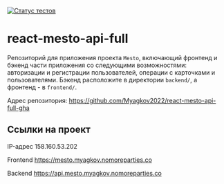 [![Статус тестов](../../actions/workflows/tests.yml/badge.svg)](../../actions/workflows/tests.yml)

# react-mesto-api-full
Репозиторий для приложения проекта `Mesto`, включающий фронтенд и бэкенд части приложения со следующими возможностями: авторизации и регистрации пользователей, операции с карточками и пользователями. Бэкенд расположите в директории `backend/`, а фронтенд - в `frontend/`.

Адрес репозитория: https://github.com/Myagkov2022/react-mesto-api-full-gha

## Ссылки на проект

IP-адрес 158.160.53.202

Frontend https://mesto.myagkov.nomoreparties.co

Backend https://api.mesto.myagkov.nomoreparties.co
